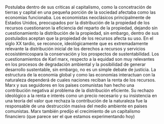 Postulaba dentro de sus criticas al capitalismo, como la concetración de tierras y capital en una pequeña porción de la sociedad afectaba como las economías funcionaba.
Los economistas neoclásicos principalmente de Estados Unidos, preocupados por la distribución de la propiedad de los recursos cuestionaron la eficiencia del reparto de la propiedad, dejando sin cuestionamiento la distribución de la propiedad, sin embargo, dentro de sus postulados aceptan que la propiedad de los recursos afecta su uso.
En el siglo XX tardio, se reconoce, ideológicamente que es extremadamente relevante la distribución inicial de los derechos a recursos y servicios ecosistémicospara la conservación y los prospectos de sustentabilidad.
Los cuestionamientos de Karl marx, respecto a la equidad son muy relevantes en los procesos de degradación ambiental y la posibilidad de generar desarrollo sustentable, sin embargo, no es un simple debate de justicia. La estructura de la economia global y como las economías interactuan con la naturaleza dependerá de cuales naciones reciban la renta de los recursos.
Marx y sus seguidores en los paises comunistas han hecho una contribución negativa al problema de la distribución eficiente. Su rechazo ideológico a la renta e interés como un precio necesario y su insistencia en una teoría del valor que rechaza la contribución de la naturaleza fue la responsable de una destrucción masiva del medio ambiente en paises comunistas. Marx también predijo el crecimiento de un capitalismo financiero (que parece ser el que estamos experimentando hoy)